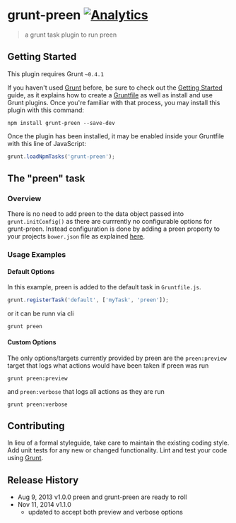 # grunt-preen [![Analytics](https://ga-beacon.appspot.com/UA-40041520-3/grunt-preen/readme)](https://github.com/igrigorik/ga-beacon)

> a grunt task plugin to run preen

## Getting Started
This plugin requires Grunt `~0.4.1`

If you haven't used [Grunt](http://gruntjs.com/) before, be sure to check out the [Getting Started](http://gruntjs.com/getting-started) guide, as it explains how to create a [Gruntfile](http://gruntjs.com/sample-gruntfile) as well as install and use Grunt plugins. Once you're familiar with that process, you may install this plugin with this command:

```shell
npm install grunt-preen --save-dev
```

Once the plugin has been installed, it may be enabled inside your Gruntfile with this line of JavaScript:

```js
grunt.loadNpmTasks('grunt-preen');
```

## The "preen" task

### Overview
There is no need to add preen to the data object passed into `grunt.initConfig()` as there are currrently no configurable options for grunt-preen. Instead configuration is done by adding a preen property to your projects `bower.json` file as explained [here](https://github.com/BradDenver/Preen#configuration).


### Usage Examples

#### Default Options
In this example, preen is added to the default task in `Gruntfile.js`.

```js
grunt.registerTask('default', ['myTask', 'preen']);
```
or it can be runn via cli

```shell
grunt preen
```

#### Custom Options
The only options/targets currently provided by preen are the `preen:preview` target that logs what actions would have been taken if preen was run

```shell
grunt preen:preview
```

and `preen:verbose` that logs all actions as they are run

```shell
grunt preen:verbose
```

## Contributing
In lieu of a formal styleguide, take care to maintain the existing coding style. Add unit tests for any new or changed functionality. Lint and test your code using [Grunt](http://gruntjs.com/).

## Release History
* Aug 9, 2013 v1.0.0
  preen and grunt-preen are ready to roll
* Nov 11, 2014 v1.1.0
  * updated to accept both preview and verbose options
